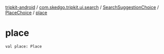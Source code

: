 [tripkit-android](../../../index.md) / [com.skedgo.tripkit.ui.search](../../index.md) / [SearchSuggestionChoice](../index.md) / [PlaceChoice](index.md) / [place](./place.md)

# place

`val place: Place`